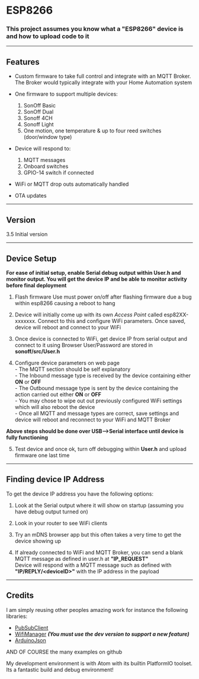 # ESP8266

### This project assumes you know what a "ESP8266" device is and how to upload code to it

-------------------------------------------------------------------------------------------------------------
## Features

- Custom firmware to take full control and integrate with an MQTT Broker. The Broker would typically integrate with your Home Automation system

- One firmware to support multiple devices:
    1. SonOff Basic
    2. SonOff Dual
    3. Sonoff 4CH
    4. Sonoff Light
    5. One motion, one temperature & up to four reed switches (door/window type)  

- Device will respond to:
    1. MQTT messages
    2. Onboard switches
    3. GPIO-14 switch if connected  

- WiFi or MQTT drop outs automatically handled

- OTA updates

-------------------------------------------------------------------------------------------------------------
## Version
3.5 Initial version  

-------------------------------------------------------------------------------------------------------------
## Device Setup
**For ease of initial setup, enable Serial debug output within **User.h** and monitor output. You will get the device IP and be able to monitor activity before final deployment**  

1. Flash firmware
    Use must power on/off after flashing firmware due a bug within esp8266 causing a reboot to hang  

2. Device will initially come up with its own *Access Point* called esp82XX-xxxxxxx. Connect to this and configure WiFi parameters. Once saved, device will reboot and connect to your WiFi  

3. Once device is connected to WiFi, get device IP from serial output and connect to it using Browser
   User/Password are stored in **sonoff/src/User.h**  

4. Configure device parameters on web page  
       - The MQTT section should be self explanatory  
       - The Inbound message type is received by the device containing either **ON** or **OFF**  
       - The Outbound message type is sent by the device containing the action carried out either **ON** or **OFF**  
       - You may chose to wipe out out previously configured WiFi settings which will also reboot the device  
       - Once all MQTT and message types are correct, save settings and device will reboot and reconnect to your WiFi and MQTT Broker  

**Above steps should be done over USB-->Serial interface until device is fully functioning**  

5. Test device and once ok, turn off debugging within **User.h** and upload firmware one last time  


-------------------------------------------------------------------------------------------------------------
## Finding device IP Address
To get the device IP address you have the following options:  

  1. Look at the Serial output where it will show on startup (assuming you have debug output turned on)  
  
  2. Look in your router to see WiFi clients  
  
  3. Try an mDNS browser app but this often takes a very time to get the device showing up  
  
  4. If already connected to WiFi and MQTT Broker, you can send a blank MQTT message as defined in user.h at **"IP_REQUEST"**  
     Device will respond with a MQTT message such as defined with **"IP/REPLY/\<deviceID\>"** with the IP address in the payload  

-------------------------------------------------------------------------------------------------------------
## Credits
I am simply reusing other peoples amazing work for instance the following libraries:  
  - [PubSubClient](https://github.com/knolleary/pubsubclient)  
  - [WifiManager](https://github.com/tzapu/WiFiManager)  ***(You must use the dev version to support a new feature)***
  - [ArduinoJson](https://github.com/bblanchon/ArduinoJson)  

AND OF COURSE the many examples on github  

My development environment is with Atom with its builtin PlatformIO toolset. Its a fantastic build and debug environment!